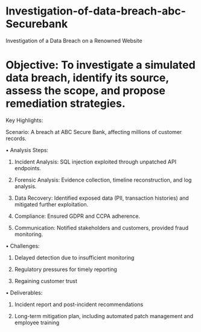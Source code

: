 # Investigation-of-data-breach-abc-Securebank

Investigation of a Data Breach on a Renowned Website

 # Objective: To investigate a simulated data breach, identify its source, assess the scope, and propose remediation strategies.

Key Highlights:

 Scenario: A breach at ABC Secure Bank, affecting millions of customer records.
 
 • Analysis Steps:

 1. Incident Analysis: SQL injection exploited through unpatched API endpoints.

 2. Forensic Analysis: Evidence collection, timeline reconstruction, and log analysis.
  
 3. Data Recovery: Identified exposed data (PII, transaction histories) and mitigated further exploitation.
 
 4. Compliance: Ensured GDPR and CCPA adherence.
 
 5. Communication: Notified stakeholders and customers, provided fraud monitoring.

• Challenges:

 1. Delayed detection due to insufficient monitoring

 2. Regulatory pressures for timely reporting
 
 3. Regaining customer trust

• Deliverables:

 1. Incident report and post-incident recommendations

 2. Long-term mitigation plan, including automated patch management and employee training
